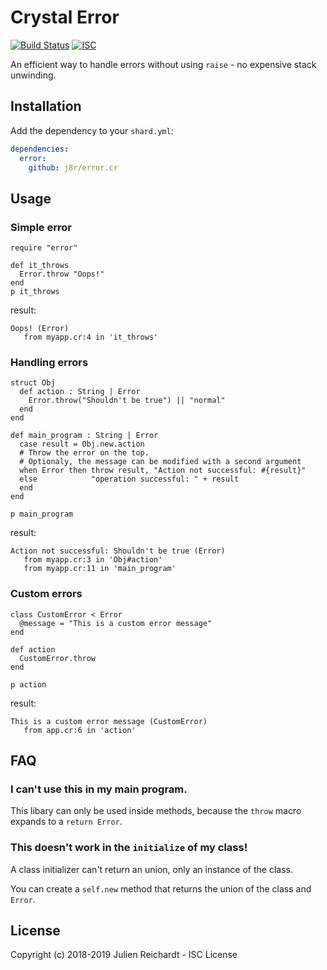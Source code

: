 # Crystal Error

[![Build Status](https://cloud.drone.io/api/badges/j8r/error.cr/status.svg)](https://cloud.drone.io/j8r/error.cr)
[![ISC](https://img.shields.io/badge/License-ISC-blue.svg?style=flat-square)](https://en.wikipedia.org/wiki/ISC_license)

An efficient way to handle errors without using `raise` - no expensive stack unwinding.

## Installation

Add the dependency to your `shard.yml`:

```yaml
dependencies:
  error:
    github: j8r/error.cr
```

## Usage

### Simple error

```crystal
require "error"

def it_throws
  Error.throw "Oops!"
end
p it_throws
```
result:
```
Oops! (Error)
   from myapp.cr:4 in 'it_throws'
```

### Handling errors

```crystal
struct Obj
  def action : String | Error
    Error.throw("Shouldn't be true") || "normal"
  end
end

def main_program : String | Error
  case result = Obj.new.action
  # Throw the error on the top.
  # Optionaly, the message can be modified with a second argument
  when Error then throw result, "Action not successful: #{result}"
  else            "operation successful: " + result
  end
end

p main_program
```
result:
```
Action not successful: Shouldn't be true (Error)
   from myapp.cr:3 in 'Obj#action'
   from myapp.cr:11 in 'main_program'
```

### Custom errors

```crystal
class CustomError < Error
  @message = "This is a custom error message"
end

def action
  CustomError.throw
end

p action
```
result:
```
This is a custom error message (CustomError)
   from app.cr:6 in 'action'
```

## FAQ

### I can't use this in my main program.

This libary can only be used inside methods, because the `throw` macro expands to a `return Error`.

### This doesn't work in the `initialize` of my class!

A class initializer can't return an union, only an instance of the class.

You can create a `self.new` method that returns the union of the class and `Error`.

## License

Copyright (c) 2018-2019 Julien Reichardt - ISC License
